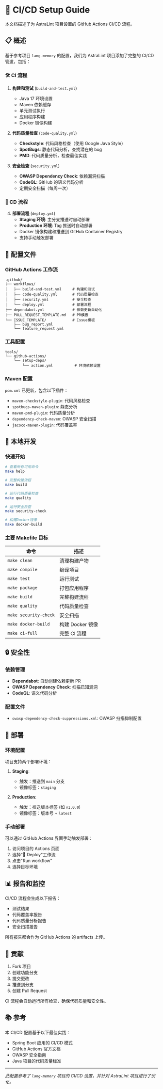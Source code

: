 # 🚀 CI/CD Setup Guide

本文档描述了为 AstraLint 项目设置的 GitHub Actions CI/CD 流程。

## 📋 概述

基于参考项目 `lang-memory` 的配置，我们为 AstraLint 项目添加了完整的 CI/CD 管道，包括：

### 🛠️ CI 流程

1. **构建和测试** (`build-and-test.yml`)

   - Java 17 环境设置
   - Maven 依赖缓存
   - 单元测试执行
   - 应用程序构建
   - Docker 镜像构建

2. **代码质量检查** (`code-quality.yml`)

   - **Checkstyle**: 代码风格检查（使用 Google Java Style）
   - **SpotBugs**: 静态代码分析，查找潜在的 bug
   - **PMD**: 代码质量分析，检查最佳实践

3. **安全检查** (`security.yml`)
   - **OWASP Dependency Check**: 依赖漏洞扫描
   - **CodeQL**: GitHub 的语义代码分析
   - 定期安全扫描（每周一次）

### 🚀 CD 流程

4. **部署流程** (`deploy.yml`)
   - **Staging 环境**: 主分支推送时自动部署
   - **Production 环境**: Tag 推送时自动部署
   - Docker 镜像构建和推送到 GitHub Container Registry
   - 支持手动触发部署

## 🔧 配置文件

### GitHub Actions 工作流

```
.github/
├── workflows/
│   ├── build-and-test.yml     # 构建和测试
│   ├── code-quality.yml       # 代码质量检查
│   ├── security.yml           # 安全检查
│   └── deploy.yml             # 部署流程
├── dependabot.yml             # 依赖更新自动化
├── PULL_REQUEST_TEMPLATE.md   # PR模板
└── ISSUE_TEMPLATE/            # Issue模板
    ├── bug_report.yml
    └── feature_request.yml
```

### 工具配置

```
tools/
└── github-actions/
    └── setup-deps/
        └── action.yml          # 环境依赖设置
```

### Maven 配置

`pom.xml` 已更新，包含以下插件：

- `maven-checkstyle-plugin`: 代码风格检查
- `spotbugs-maven-plugin`: 静态分析
- `maven-pmd-plugin`: 代码质量分析
- `dependency-check-maven`: OWASP 安全扫描
- `jacoco-maven-plugin`: 代码覆盖率

## 📝 本地开发

### 快速开始

```bash
# 查看所有可用命令
make help

# 完整构建流程
make build

# 运行代码质量检查
make quality

# 运行安全检查
make security-check

# 构建Docker镜像
make docker-build
```

### 主要 Makefile 目标

| 命令                  | 描述             |
| --------------------- | ---------------- |
| `make clean`          | 清理构建产物     |
| `make compile`        | 编译项目         |
| `make test`           | 运行测试         |
| `make package`        | 打包应用程序     |
| `make build`          | 完整构建流程     |
| `make quality`        | 代码质量检查     |
| `make security-check` | 安全扫描         |
| `make docker-build`   | 构建 Docker 镜像 |
| `make ci-full`        | 完整 CI 流程     |

## 🔒 安全性

### 依赖管理

- **Dependabot**: 自动创建依赖更新 PR
- **OWASP Dependency Check**: 扫描已知漏洞
- **CodeQL**: 语义代码分析

### 配置文件

- `owasp-dependency-check-suppressions.xml`: OWASP 扫描抑制配置

## 🚀 部署

### 环境配置

项目支持两个部署环境：

1. **Staging**:

   - 触发：推送到 `main` 分支
   - 镜像标签：`staging`

2. **Production**:
   - 触发：推送版本标签 (如 `v1.0.0`)
   - 镜像标签：版本号 + `latest`

### 手动部署

可以通过 GitHub Actions 界面手动触发部署：

1. 访问项目的 Actions 页面
2. 选择"🚀 Deploy"工作流
3. 点击"Run workflow"
4. 选择目标环境

## 📊 报告和监控

CI/CD 流程会生成以下报告：

- 测试结果
- 代码覆盖率报告
- 代码质量分析报告
- 安全扫描报告

所有报告都会作为 GitHub Actions 的 artifacts 上传。

## 🤝 贡献

1. Fork 项目
2. 创建功能分支
3. 提交更改
4. 推送到分支
5. 创建 Pull Request

CI 流程会自动运行所有检查，确保代码质量和安全性。

## 📚 参考

本 CI/CD 配置基于以下最佳实践：

- Spring Boot 应用的 CI/CD 模式
- GitHub Actions 官方文档
- OWASP 安全指南
- Java 项目的代码质量标准

---

_此配置参考了 `lang-memory` 项目的 CI/CD 设置，并针对 AstraLint 项目进行了优化。_

